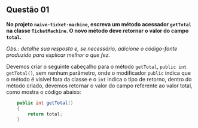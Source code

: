 ## Questão 01

**No projeto `naive-ticket-machine`, escreva um método acessador `getTotal` na classe `TicketMachine`. O novo método deve retornar o valor do campo `total`.**

*Obs.: detalhe sua resposta e, se necessário, adicione o código-fonte produzido para explicar melhor o que fez.*

Devemos criar o seguinte cabeçalho para o método `getTotal`, `public int getTotal()`, sem nenhum parâmetro, onde o modificador `public` indica que o método é visível fora da classe e o `int` indica o tipo de retorno, dentro do método criado, devemos retornar o valor do campo referente ao valor total, como mostra o código abaixo:

```java
    public int getTotal()
    {
        return total;
    }
```





